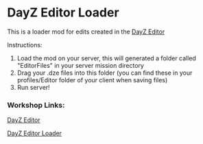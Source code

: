 # DayZ Editor Loader
This is a loader mod for edits created in the [DayZ Editor](https://github.com/InclementDab/DayZ-Editor)

Instructions:
1) Load the mod on your server, this will generated a folder called "EditorFiles" in your server mission directory
2) Drag your .dze files into this folder (you can find these in your profiles/Editor folder of your client when saving files)
3) Run server!

### Workshop Links:

[DayZ Editor](https://steamcommunity.com/sharedfiles/filedetails/?id=2250764298)

[DayZ Editor Loader](https://steamcommunity.com/sharedfiles/filedetails/?id=2276010135)
